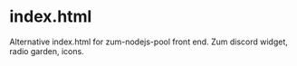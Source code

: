 # index.html
Alternative index.html for zum-nodejs-pool front end. Zum discord widget, radio garden, icons.
